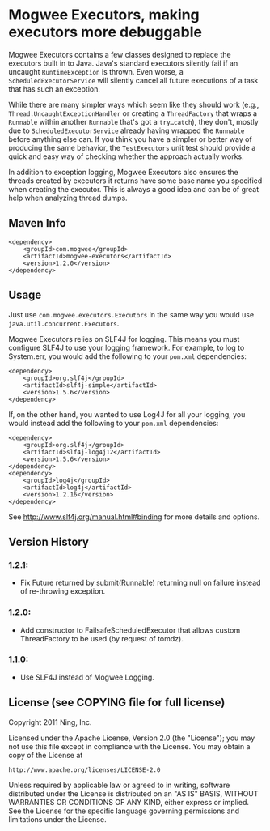 # Mogwee Executors, making executors more debuggable

Mogwee Executors contains a few classes designed to replace the executors built in to Java.  Java's standard executors silently fail if an uncaught `RuntimeException` is thrown.  Even worse, a `ScheduledExecutorService` will silently cancel all future executions of a task that has such an exception.

While there are many simpler ways which seem like they should work (e.g., `Thread.UncaughtExceptionHandler` or creating a `ThreadFactory` that wraps a `Runnable` within another `Runnable` that's got a `try…catch`), they don't, mostly due to `ScheduledExecutorService` already having wrapped the `Runnable` before anything else can.  If you think you have a simpler or better way of producing the same behavior, the `TestExecutors` unit test should provide a quick and easy way of checking whether the approach actually works.

In addition to exception logging, Mogwee Executors also ensures the threads created by executors it returns have some base name you specified when creating the executor.  This is always a good idea and can be of great help when analyzing thread dumps.


## Maven Info

	<dependency>
		<groupId>com.mogwee</groupId>
		<artifactId>mogwee-executors</artifactId>
		<version>1.2.0</version>
	</dependency>


## Usage

Just use `com.mogwee.executors.Executors` in the same way you would use `java.util.concurrent.Executors`.

Mogwee Executors relies on SLF4J for logging.  This means you must configure SLF4J to use your logging framework.  For example, to log to System.err, you would add the following to your `pom.xml` dependencies:

	<dependency>
		<groupId>org.slf4j</groupId>
		<artifactId>slf4j-simple</artifactId>
		<version>1.5.6</version>
	</dependency>

If, on the other hand, you wanted to use Log4J for all your logging, you would instead add the following to your `pom.xml` dependencies:

	<dependency>
		<groupId>org.slf4j</groupId>
		<artifactId>slf4j-log4j12</artifactId>
		<version>1.5.6</version>
	</dependency>
	<dependency>
		<groupId>log4j</groupId>
		<artifactId>log4j</artifactId>
		<version>1.2.16</version>
	</dependency>

See http://www.slf4j.org/manual.html#binding for more details and options.


## Version History

### 1.2.1:
* Fix Future returned by submit(Runnable) returning null on failure instead of re-throwing exception.

### 1.2.0:
* Add constructor to FailsafeScheduledExecutor that allows custom ThreadFactory to be used (by request of tomdz).

### 1.1.0:
* Use SLF4J instead of Mogwee Logging.


## License (see COPYING file for full license)

Copyright 2011 Ning, Inc.

Licensed under the Apache License, Version 2.0 (the "License");
you may not use this file except in compliance with the License.
You may obtain a copy of the License at

    http://www.apache.org/licenses/LICENSE-2.0

Unless required by applicable law or agreed to in writing, software
distributed under the License is distributed on an "AS IS" BASIS,
WITHOUT WARRANTIES OR CONDITIONS OF ANY KIND, either express or implied.
See the License for the specific language governing permissions and
limitations under the License.